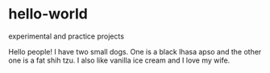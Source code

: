 # hello-world
experimental and practice projects

<p>Hello people!
I have two small dogs. One is a black lhasa apso and the other one is a fat shih tzu.
I also like vanilla ice cream and I love my wife.</p>
